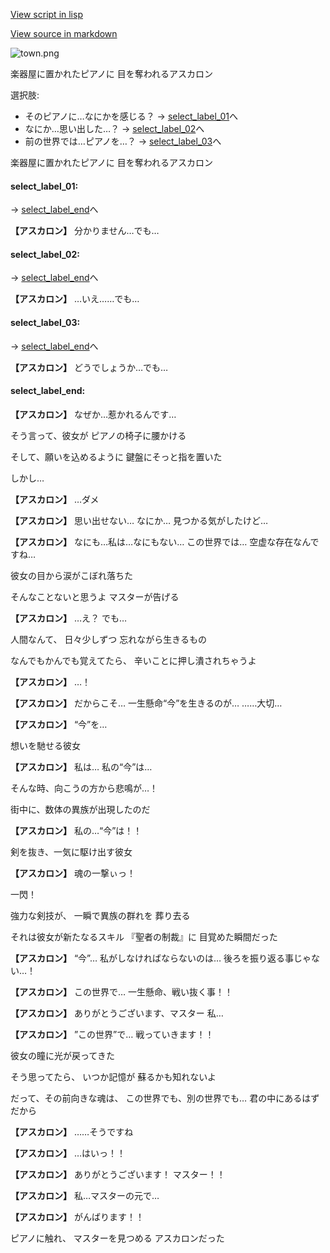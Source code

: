 [View script in lisp](../scripts/10232203.txt)

[View source in markdown](10232203.md)

![town.png](../images/backgrounds/town.png)

楽器屋に置かれたピアノに
目を奪われるアスカロン

選択肢:
- そのピアノに…なにかを感じる？ → [select_label_01](#select_label_01)へ
- なにか…思い出した…？ → [select_label_02](#select_label_02)へ
- 前の世界では…ピアノを…？ → [select_label_03](#select_label_03)へ

楽器屋に置かれたピアノに
目を奪われるアスカロン

#### select_label_01:
 → [select_label_end](#select_label_end)へ

**【アスカロン】**
分かりません…でも…

#### select_label_02:
 → [select_label_end](#select_label_end)へ

**【アスカロン】**
…いえ……でも…

#### select_label_03:
 → [select_label_end](#select_label_end)へ

**【アスカロン】**
どうでしょうか…でも…

#### select_label_end:

**【アスカロン】**
なぜか…惹かれるんです…

そう言って、彼女が
ピアノの椅子に腰かける

そして、願いを込めるように
鍵盤にそっと指を置いた

しかし…

**【アスカロン】**
…ダメ

**【アスカロン】**
思い出せない…
なにか…
見つかる気がしたけど…

**【アスカロン】**
なにも…私は…なにもない…
この世界では…
空虚な存在なんですね…

彼女の目から涙がこぼれ落ちた

そんなことないと思うよ
マスターが告げる

**【アスカロン】**
…え？
でも…

人間なんて、
日々少しずつ
忘れながら生きるもの

なんでもかんでも覚えてたら、
辛いことに押し潰されちゃうよ

**【アスカロン】**
…！

**【アスカロン】**
だからこそ…
一生懸命“今”を生きるのが…
……大切…

**【アスカロン】**
“今”を…

想いを馳せる彼女

**【アスカロン】**
私は…
私の“今”は…

そんな時、向こうの方から悲鳴が…！

街中に、数体の異族が出現したのだ

**【アスカロン】**
私の…“今”は！！

剣を抜き、一気に駆け出す彼女

**【アスカロン】**
魂の一撃ぃっ！

一閃！

強力な剣技が、
一瞬で異族の群れを
葬り去る

それは彼女が新たなるスキル
『聖者の制裁』に
目覚めた瞬間だった

**【アスカロン】**
“今”…
私がしなければならないのは…
後ろを振り返る事じゃない…！

**【アスカロン】**
この世界で…
一生懸命、戦い抜く事！！

**【アスカロン】**
ありがとうございます、マスター
私…

**【アスカロン】**
”この世界”で…
戦っていきます！！

彼女の瞳に光が戻ってきた

そう思ってたら、
いつか記憶が
蘇るかも知れないよ

だって、その前向きな魂は、
この世界でも、別の世界でも…
君の中にあるはずだから

**【アスカロン】**
……そうですね

**【アスカロン】**
…はいっ！！

**【アスカロン】**
ありがとうございます！
マスター！！

**【アスカロン】**
私…マスターの元で…

**【アスカロン】**
がんばります！！

ピアノに触れ、
マスターを見つめる
アスカロンだった
